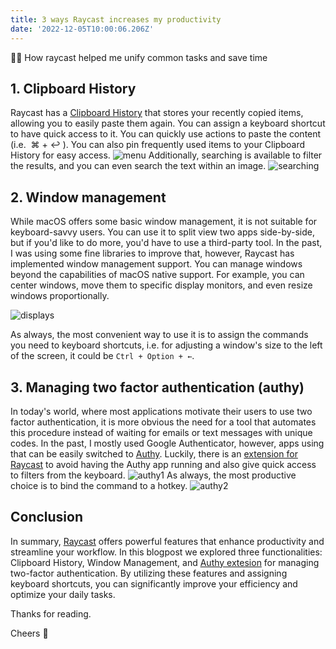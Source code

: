 ```yaml
---
title: 3 ways Raycast increases my productivity
date: '2022-12-05T10:00:06.206Z'
---
```


👨‍💻 How raycast helped me unify common tasks and save time

## 1. Clipboard History

Raycast has a [Clipboard History](https://www.raycast.com/extensions/clipboard-history) that stores your recently copied items, allowing you to easily paste them again. You can assign a keyboard shortcut to have quick access to it.
You can quickly use actions to paste the content (i.e.  ⌘ + ↩ ). You can also pin frequently used items to your Clipboard History for easy access.
![menu](https://i.imgur.com/ylpXlLb.png)
Additionally, searching is available to filter the results, and you can even search the text within an image.
![searching](https://imgur.com/Z3GlXGz.png)

## 2. Window management

While macOS offers some basic window management, it is not suitable for keyboard-savvy users. You can use it to split view two apps side-by-side, but if you'd like to do more, you'd have to use a third-party tool.
In the past, I was using some fine libraries to improve that, however, Raycast has implemented window management support.
You can manage windows beyond the capabilities of macOS native support. For example, you can center windows, move them to specific display monitors, and even resize windows proportionally.

![displays](https://imgur.com/eh2krAw.png)

As always, the most convenient way to use it is to assign the commands you need to keyboard shortcuts, i.e. for adjusting a window's size to the left of the screen, it could be `Ctrl + Option + ←`.

## 3. Managing two factor authentication (authy)

In today's world, where most applications motivate their users to use two factor authentication, it is more obvious the need for a tool that automates this procedure instead of waiting for emails or text messages with unique codes. In the past, I mostly used Google Authenticator, however, apps using that can be easily switched to [Authy](https://authy.com/).
Luckily, there is an [extension for Raycast](https://www.raycast.com/guga4ka/authy) to avoid having the Authy app running and also give quick access to filters from the keyboard.
![authy1](https://imgur.com/BtID28G.png)
As always, the most productive choice is to bind the command to a hotkey.
![authy2](https://imgur.com/f9YibNH.png)

## Conclusion

In summary, [Raycast](https://www.raycast.com/) offers powerful features that enhance productivity and streamline your workflow. In this blogpost we explored three functionalities: Clipboard History, Window Management, and [Authy extesion](https://www.raycast.com/guga4ka/authy) for managing two-factor authentication. By utilizing these features and assigning keyboard shortcuts, you can significantly improve your efficiency and optimize your daily tasks. 

Thanks for reading.

Cheers 👋
